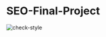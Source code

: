 # SEO-Final-Project

![check-style](https://github.com/rhim-ande/SEO-Final-Project/actions/workflows/check_style.yaml/badge.svg)
